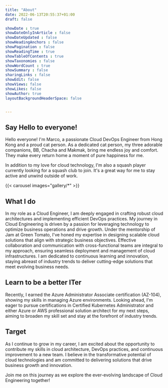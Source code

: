 ```yaml
---
title: "About"
date: 2022-06-13T20:55:37+01:00
draft: false

showDate : true
showDateOnlyInArticle : false
showDateUpdated : false
showHeadingAnchors : false
showPagination : false
showReadingTime : true
showTableOfContents : true
showTaxonomies : false 
showWordCount : true
showSummary : false
sharingLinks : false
showEdit: false
showViews: false
showLikes: false
showAuthor: true
layoutBackgroundHeaderSpace: false


---
```

## Say Hello to everyone!

Hello everyone! I'm Marco, a passionate Cloud DevOps Engineer from Hong Kong and a proud cat person. As a dedicated cat person, my three adorable companions, BB, Chacha and Makmak, bring me endless joy and comfort. They make every return home a moment of pure happiness for me.

In addition to my love for cloud technology, I'm also a squash player currently looking for a squash club to join. It's a great way for me to stay active and unwind outside of work.

{{< carousel images="gallery/*" >}}

<!-- {{< gallery >}}
  <img src="gallery/BB_chacha.jpeg" class="grid-w33"/>
  <img src="gallery/BB.jpeg" class="grid-w33" />
  <img src="gallery/chacha_makmak.jpeg" class="grid-w33" />
  <img src="gallery/fat_chacha.jpeg" class="grid-w33" />
  <img src="gallery/makmak.jpeg" class="grid-w33" />
{{< /gallery >}}
> -->

## What I do

In my role as a Cloud Engineer, I am deeply engaged in crafting robust cloud architectures and implementing efficient DevOps practices. My journey in Cloud Engineering is driven by a passion for leveraging technology to optimize business operations and drive growth. Under the mentorship of Jam at Green Tomato, I've honed my expertise in designing scalable cloud solutions that align with strategic business objectives. Effective collaboration and communication with cross-functional teams are integral to my approach, ensuring seamless deployment and management of cloud infrastructures. I am dedicated to continuous learning and innovation, staying abreast of industry trends to deliver cutting-edge solutions that meet evolving business needs.

## Learn to be a better ITer

Recently, I earned the Azure Administrator Associate certification (AZ-104), showing my skills in managing Azure environments. Looking ahead, I'm eager to pursue certifications in Certified Kubernetes Administrator and either Azure or AWS professional solution architect for my next steps, aiming to broaden my skill set and stay at the forefront of industry trends.

## Target

As I continue to grow in my career, I am excited about the opportunity to contribute my skills in cloud architecture, DevOps practices, and continuous improvement to a new team. I believe in the transformative potential of cloud technologies and am committed to delivering solutions that drive business growth and innovation.


Join me on this journey as we explore the ever-evolving landscape of Cloud Engineering together!